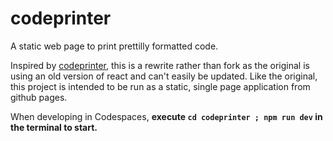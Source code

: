 # codeprinter

A static web page to print prettilly formatted code.

Inspired by [codeprinter](https://github.com/jaredpetersen/codeprinter), this is a rewrite rather than fork as the original is 
using an old version of react and can't easily be updated. Like the original, this project is intended to be run as a static,
single page application from github pages.

When developing in Codespaces, **execute `cd codeprinter ; npm run dev` in the terminal to start.**